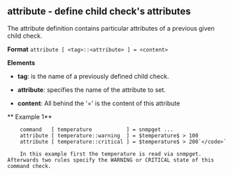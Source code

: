 ## attribute - define child check's attributes

The attribute definition contains particular attributes of a previous given child check.

**Format**
```attribute [ <tag>::<attribute> ] = <content>```

**Elements**

*  **tag**: is the name of a previously defined child check.

*  **attribute**: specifies the name of the attribute to set.

*  **content**: All behind the '=' is the content of this attribute 

** Example 1**

	
```
	command   [ temperature           ] = snmpget ...
	attribute [ temperature::warning  ] = $temperature$ > 100
	attribute [ temperature::critical ] = $temperature$ > 200`</code>`
	
	In this example first the temperature is read via snmpget. Afterwards two rules specify the WARNING or CRITICAL state of this command check.
```
	
